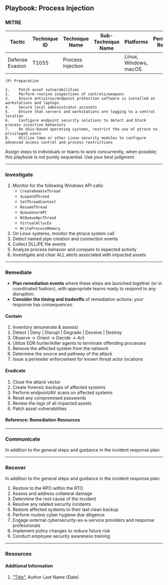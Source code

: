 ## Playbook: Process Injection

### MITRE

| Tactic | Technique ID | Technique Name | Sub-Technique Name | Platforms | Permissions Required |
| ------ | ------------ | -------------- | ------------------ |---------- |--------------------- |
|Defense Evasion|T1055|Process Injection|                     |Linux, Windows, macOS|                      |


```
(P) Preparation
  
1.    Patch asset vulnerabilities
2.    Perform routine inspections of controls/weapons
3.    Ensure antivirus/endpoint protection software is installed on workstations and laptops
4.    Secure local administrator accounts
5.    Ensure that servers and workstations are logging to a central location
6.    Configure endpoint security solutions to detect and block process injection behaviors
7.    On Unix-based operating systems, restrict the use of ptrace to privileged users
8.    Utilize Yama or other Linux security modules to configure advanced access control and process restrictions
```
  
Assign steps to individuals or teams to work concurrently, when possible; this playbook is not purely sequential. Use your best judgment.

--------------

### Investigate



1. Monitor for the following Windows API calls:
    * `CreateRemoteThread`
    * `SuspendThread`
    * `SetThreadContext`
    * `ResumeThread`
    * `QueueUserAPC`
    * `NtQueueApcThread`
    * `VirtualAllocEx`
    * `WriteProcessMemory`
2. On Linux systems, monitor the ptrace system call
3. Detect named pipe creation and connection events
4. Collect DLL/PE file events
5. Analyze process behavior and compare to expected activity
6. Investigate and clear ALL alerts associated with impacted assets


--------------

### Remediate

* **Plan remediation events** where these steps are launched together (or in coordinated fashion), with appropriate teams ready to respond to any disruption.
* **Consider the timing and tradeoffs** of remediation actions: your response has consequences.

#### Contain

<!--
`TODO: Customize containment steps, tactical and strategic, for Process Injection.`
`TODO: Specify tools and procedures for each step, below.`
-->

1.    Inventory (enumerate & assess)
2.    Detect | Deny | Disrupt | Degrade | Deceive | Destroy
3.    Observe -> Orient -> Decide -> Act
4.    Utilize EDR hunter/killer agents to terminate offending processes
5.    Remove the affected system from the network
6.    Determine the source and pathway of the attack
7.    Issue a perimeter enforcement for known threat actor locations

<!--
`TODO: Consider automating containment measures using orchestration tools.`
-->


#### Eradicate

<!--
`TODO: Customize eradication steps, tactical and strategic, for Process Injection.`
`TODO: Specify tools and procedures for each step, below.`
-->

1.    Close the attack vector
2.    Create forensic backups of affected systems
3.    Perform endpoint/AV scans on affected systems
4.    Reset any compromised passwords
5.    Review the logs of all impacted assets
6.    Patch asset vulnerabilities

#### Reference: Remediation Resources

<!--
`TODO: Specify financial, personnel, and logistical resources to accomplish remediation.`
-->


--------------

### Communicate

<!--
`TODO: Customize communication steps for Process Injection`
`TODO: Specify tools and procedures (including who must be involved) for each step, below, or refer to overall plan.`
-->

In addition to the general steps and guidance in the incident response plan:


 
--------------

### Recover

<!--
`TODO: Customize recovery steps for Process Injection.`
`TODO: Specify tools and procedures for each step, below.`
-->

In addition to the general steps and guidance in the incident response plan:

1.    Restore to the RPO within the RTO
2.    Assess and address collateral damage
3.    Determine the root cause of the incident
4.    Resolve any related security incidents
5.    Restore affected systems to their last clean backup
6.    Perform routine cyber hygiene due diligence
7.    Engage external cybersecurity-as-a-service providers and response professionals
8.    Implement policy changes to reduce future risk
9.    Conduct employee security awareness training

--------------

### Resources

#### Additional Information

1. <a name="identity-and-access-playbook-ref-1"></a>["Title"](#TODO-url), Author Last Name (Date)
